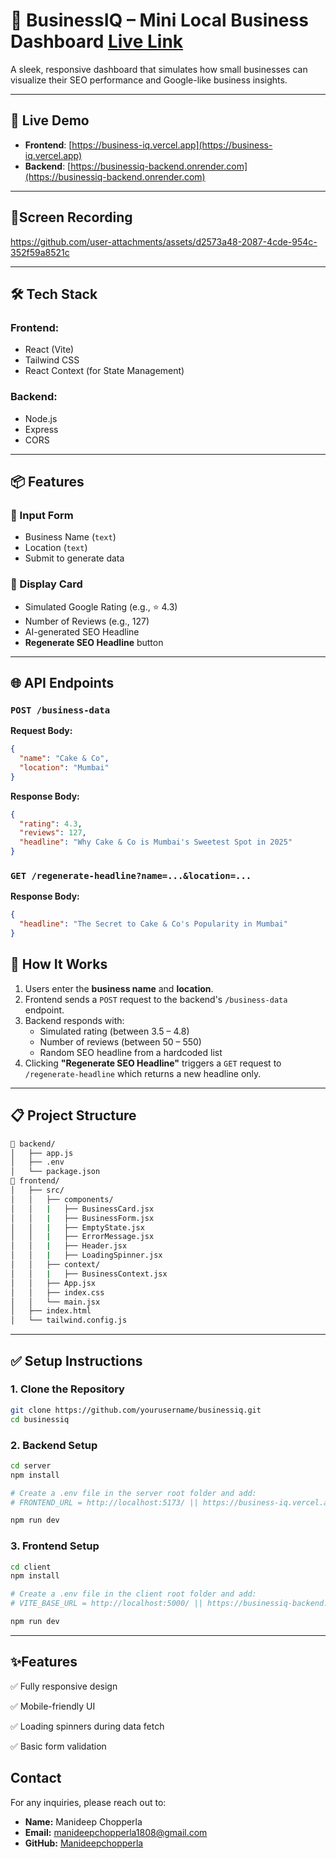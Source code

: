 # 🧠 BusinessIQ – Mini Local Business Dashboard [Live Link](https://business-iq.vercel.app)

A sleek, responsive dashboard that simulates how small businesses can visualize their SEO performance and Google-like business insights.

---

## 🚀 Live Demo

- **Frontend**: [https://business-iq.vercel.app](https://business-iq.vercel.app)
- **Backend**: [https://businessiq-backend.onrender.com](https://businessiq-backend.onrender.com)

---

## 🎯Screen Recording


https://github.com/user-attachments/assets/d2573a48-2087-4cde-954c-352f59a8521c


---

## 🛠️ Tech Stack

### Frontend:
- React (Vite)
- Tailwind CSS
- React Context (for State Management)

### Backend:
- Node.js
- Express
- CORS

---

## 📦 Features

### 🔹 Input Form
- Business Name (`text`)
- Location (`text`)
- Submit to generate data

### 🔹 Display Card
- Simulated Google Rating (e.g., ⭐ 4.3)
- Number of Reviews (e.g., 127)
- AI-generated SEO Headline
- **Regenerate SEO Headline** button

---

## 🌐 API Endpoints

### `POST /business-data`

**Request Body:**
```json
{
  "name": "Cake & Co",
  "location": "Mumbai"
}
```
**Response Body:**
```json
{
  "rating": 4.3,
  "reviews": 127,
  "headline": "Why Cake & Co is Mumbai's Sweetest Spot in 2025"
}
```
### `GET /regenerate-headline?name=...&location=...`
**Response Body:**
```json
{
  "headline": "The Secret to Cake & Co's Popularity in Mumbai"
}
```

## 🧪 How It Works

1. Users enter the **business name** and **location**.
2. Frontend sends a `POST` request to the backend's `/business-data` endpoint.
3. Backend responds with:
   - Simulated rating (between 3.5 – 4.8)
   - Number of reviews (between 50 – 550)
   - Random SEO headline from a hardcoded list
4. Clicking **"Regenerate SEO Headline"** triggers a `GET` request to `/regenerate-headline` which returns a new headline only.

---

## 📋 Project Structure

```bash
📁 backend/
│   ├── app.js
│   ├── .env
│   └── package.json
📁 frontend/
│   ├── src/
│   │   ├── components/
│   │   |   ├── BusinessCard.jsx
│   │   |   ├── BusinessForm.jsx
│   │   |   ├── EmptyState.jsx
│   │   |   ├── ErrorMessage.jsx
│   │   |   ├── Header.jsx
│   │   |   ├── LoadingSpinner.jsx
│   │   ├── context/
│   │   |   ├── BusinessContext.jsx
│   │   ├── App.jsx
│   │   ├── index.css
│   │   └── main.jsx
│   ├── index.html
│   └── tailwind.config.js
```

---

## ✅ Setup Instructions

### 1. Clone the Repository
```bash
git clone https://github.com/yourusername/businessiq.git
cd businessiq
```
### 2. Backend Setup
```bash
cd server
npm install

# Create a .env file in the server root folder and add:
# FRONTEND_URL = http://localhost:5173/ || https://business-iq.vercel.app/

npm run dev
```
### 3. Frontend Setup
```bash
cd client
npm install

# Create a .env file in the client root folder and add:
# VITE_BASE_URL = http://localhost:5000/ || https://businessiq-backend.onrender.com/

npm run dev
```
---

## ✨Features
  ✅ Fully responsive design
  
  ✅ Mobile-friendly UI
  
  ✅ Loading spinners during data fetch
  
  ✅ Basic form validation


## Contact

For any inquiries, please reach out to:

- **Name:** Manideep Chopperla
- **Email:** [manideepchopperla1808@gmail.com](mailto:manideepchopperla1808@gmail.com)
- **GitHub:** [Manideepchopperla](https://github.com/Manideepchopperla)



